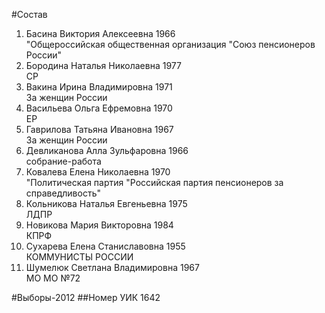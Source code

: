 #Состав
1. Басина Виктория Алексеевна 1966   
    "Общероссийская общественная организация "Союз пенсионеров России"
2. Бородина Наталья Николаевна 1977   
    СР
3. Вакина Ирина Владимировна 1971   
    За женщин России
4. Васильева Ольга Ефремовна 1970   
    ЕР
5. Гаврилова Татьяна Ивановна 1967   
    За женщин России
6. Девликанова Алла Зульфаровна 1966   
    собрание-работа
7. Ковалева Елена Николаевна 1970   
    "Политическая партия "Российская партия пенсионеров за справедливость"
8. Кольникова Наталья Евгеньевна 1975   
    ЛДПР
9. Новикова Мария Викторовна 1984   
    КПРФ
10. Сухарева Елена Станиславовна 1955   
    КОММУНИСТЫ РОССИИ
11. Шумелюк Светлана Владимировна 1967   
    МО МО №72

#Выборы-2012
##Номер УИК
1642